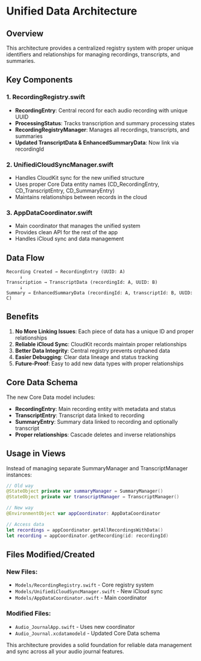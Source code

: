 # Unified Data Architecture

## Overview

This architecture provides a centralized registry system with proper unique identifiers and relationships for managing recordings, transcripts, and summaries.

## Key Components

### 1. RecordingRegistry.swift
- **RecordingEntry**: Central record for each audio recording with unique UUID
- **ProcessingStatus**: Tracks transcription and summary processing states
- **RecordingRegistryManager**: Manages all recordings, transcripts, and summaries
- **Updated TranscriptData & EnhancedSummaryData**: Now link via recordingId

### 2. UnifiediCloudSyncManager.swift
- Handles CloudKit sync for the new unified structure
- Uses proper Core Data entity names (CD_RecordingEntry, CD_TranscriptEntry, CD_SummaryEntry)
- Maintains relationships between records in the cloud

### 3. AppDataCoordinator.swift
- Main coordinator that manages the unified system
- Provides clean API for the rest of the app
- Handles iCloud sync and data management

## Data Flow

```
Recording Created → RecordingEntry (UUID: A)
     ↓
Transcription → TranscriptData (recordingId: A, UUID: B)
     ↓
Summary → EnhancedSummaryData (recordingId: A, transcriptId: B, UUID: C)
```

## Benefits

1. **No More Linking Issues**: Each piece of data has a unique ID and proper relationships
2. **Reliable iCloud Sync**: CloudKit records maintain proper relationships
3. **Better Data Integrity**: Central registry prevents orphaned data
4. **Easier Debugging**: Clear data lineage and status tracking
5. **Future-Proof**: Easy to add new data types with proper relationships

## Core Data Schema

The new Core Data model includes:

- **RecordingEntry**: Main recording entity with metadata and status
- **TranscriptEntry**: Transcript data linked to recording
- **SummaryEntry**: Summary data linked to recording and optionally transcript
- **Proper relationships**: Cascade deletes and inverse relationships

## Usage in Views

Instead of managing separate SummaryManager and TranscriptManager instances:

```swift
// Old way
@StateObject private var summaryManager = SummaryManager()
@StateObject private var transcriptManager = TranscriptManager()

// New way
@EnvironmentObject var appCoordinator: AppDataCoordinator

// Access data
let recordings = appCoordinator.getAllRecordingsWithData()
let recording = appCoordinator.getRecording(id: recordingId)
```

## Files Modified/Created

### New Files:
- `Models/RecordingRegistry.swift` - Core registry system
- `Models/UnifiediCloudSyncManager.swift` - New iCloud sync
- `Models/AppDataCoordinator.swift` - Main coordinator

### Modified Files:
- `Audio_JournalApp.swift` - Uses new coordinator
- `Audio_Journal.xcdatamodeld` - Updated Core Data schema

This architecture provides a solid foundation for reliable data management and sync across all your audio journal features.